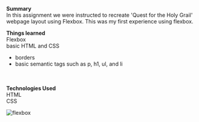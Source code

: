  <strong>Summary</strong><br/>
In this assignment we were instructed to recreate 'Quest for the Holy Grail' webpage layout using Flexbox. This was my first experience using flexbox. 

<strong>Things learned</strong><br/>
Flexbox<br/>
basic HTML and CSS<br/>
 - borders
 - basic semantic tags such as p, h1, ul, and li
 
<br/>
<br/>
<strong>Technologies Used</strong><br/>
HTML<br/>
CSS<br/>




![flexbox](https://user-images.githubusercontent.com/44300521/49704567-76da5180-fbe2-11e8-9bf5-2d7af83039bf.gif)
